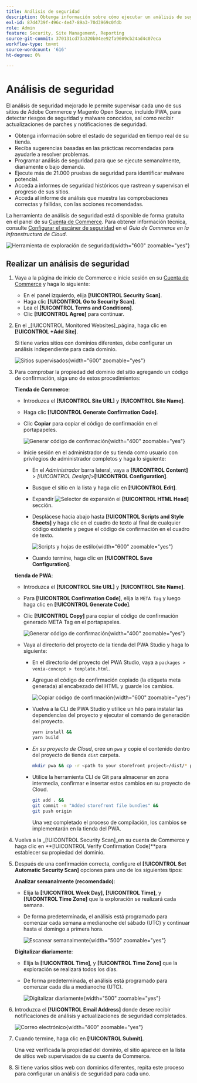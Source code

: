 ```yaml
---
title: Análisis de seguridad
description: Obtenga información sobre cómo ejecutar un análisis de seguridad mejorado y monitorizar cada uno de los sitios de Adobe Commerce y de los Magento Open Source.
exl-id: 87d4739f-496c-4e47-89a3-70d3969c0fdb
role: Admin
feature: Security, Site Management, Reporting
source-git-commit: 370131cd73a320b04ee92fa9609cb24ad4c07eca
workflow-type: tm+mt
source-wordcount: '616'
ht-degree: 0%

---
```


# Análisis de seguridad

El análisis de seguridad mejorado le permite supervisar cada uno de sus sitios de Adobe Commerce y Magento Open Source, incluido PWA, para detectar riesgos de seguridad y malware conocidos, así como recibir actualizaciones de parches y notificaciones de seguridad.

- Obtenga información sobre el estado de seguridad en tiempo real de su tienda.
- Reciba sugerencias basadas en las prácticas recomendadas para ayudarle a resolver problemas.
- Programar análisis de seguridad para que se ejecute semanalmente, diariamente o bajo demanda.
- Ejecute más de 21.000 pruebas de seguridad para identificar malware potencial.
- Acceda a informes de seguridad históricos que rastrean y supervisan el progreso de sus sitios.
- Acceda al informe de análisis que muestra las comprobaciones correctas y fallidas, con las acciones recomendadas.

La herramienta de análisis de seguridad está disponible de forma gratuita en el panel de su [Cuenta de Commerce](../getting-started/commerce-account-create.md). Para obtener información técnica, consulte [Configurar el escáner de seguridad](https://experienceleague.adobe.com/docs/commerce-cloud-service/user-guide/launch/overview.html#set-up-the-security-scan-tool) en el _Guía de Commerce en la infraestructura de Cloud_.

![Herramienta de exploración de seguridad](./assets/magento-security-scan.png){width="600" zoomable="yes"}

## Realizar un análisis de seguridad

1. Vaya a la página de inicio de Commerce e inicie sesión en su [Cuenta de Commerce](../getting-started/commerce-account-create.md) y haga lo siguiente:

   - En el panel izquierdo, elija **[!UICONTROL Security Scan]**.
   - Haga clic **[!UICONTROL Go to Security Scan]**.
   - Lea el **[!UICONTROL Terms and Conditions]**.
   - Clic **[!UICONTROL Agree]** para continuar.

1. En el _[!UICONTROL Monitored Websites]_página, haga clic en **[!UICONTROL +Add Site]**.

   Si tiene varios sitios con dominios diferentes, debe configurar un análisis independiente para cada dominio.

   ![Sitios supervisados](./assets/monitored-website.png){width="600" zoomable="yes"}

1. Para comprobar la propiedad del dominio del sitio agregando un código de confirmación, siga uno de estos procedimientos:

   **Tienda de Commerce**:

   - Introduzca el **[!UICONTROL Site URL]** y **[!UICONTROL Site Name]**.
   - Haga clic **[!UICONTROL Generate Confirmation Code]**.
   - Clic **Copiar** para copiar el código de confirmación en el portapapeles.

     ![Generar código de confirmación](./assets/scan-site1.png){width="400" zoomable="yes"}

   - Inicie sesión en el administrador de su tienda como usuario con privilegios de administrador completos y haga lo siguiente:

      - En el _Administrador_ barra lateral, vaya a **[!UICONTROL Content]** > _[!UICONTROL Design]_>**[!UICONTROL Configuration]**.
      - Busque el sitio en la lista y haga clic en **[!UICONTROL Edit]**.
      - Expandir ![Selector de expansión](../assets/icon-display-expand.png) el **[!UICONTROL HTML Head]** sección.
      - Desplácese hacia abajo hasta **[!UICONTROL Scripts and Style Sheets]** y haga clic en el cuadro de texto al final de cualquier código existente y pegue el código de confirmación en el cuadro de texto.

        ![Scripts y hojas de estilo](./assets/scan-paste-code.png){width="600" zoomable="yes"}

      - Cuando termine, haga clic en **[!UICONTROL Save Configuration]**.

   **tienda de PWA**:

   - Introduzca el **[!UICONTROL Site URL]** y **[!UICONTROL Site Name]**.

   - Para **[!UICONTROL Confirmation Code]**, elija la `META Tag` y luego haga clic en **[!UICONTROL Generate Code]**.

   - Clic **[!UICONTROL Copy]** para copiar el código de confirmación generado META Tag en el portapapeles.

     ![Generar código de confirmación](./assets/scan-site2.png){width="400" zoomable="yes"}

   - Vaya al directorio del proyecto de la tienda del PWA Studio y haga lo siguiente:

      - En el directorio del proyecto del PWA Studio, vaya a `packages > venia-concept > template.html`.
      - Agregue el código de confirmación copiado (la etiqueta meta generada) al encabezado del HTML y guarde los cambios.

        ![Copiar código de confirmación](./assets/code-pwa.png){width="600" zoomable="yes"}

      - Vuelva a la CLI de PWA Studio y utilice un hilo para instalar las dependencias del proyecto y ejecutar el comando de generación del proyecto.

        ```sh
        yarn install &&
        yarn build
        ```

      - *En su proyecto de Cloud*, cree un `pwa` y copie el contenido dentro del proyecto de tienda `dist` carpeta.

        ```sh
        mkdir pwa && cp -r <path to your storefront project>/dist/* pwa
        ```

      - Utilice la herramienta CLI de Git para almacenar en zona intermedia, confirmar e insertar estos cambios en su proyecto de Cloud.

        ```sh
        git add . &&
        git commit -m "Added storefront file bundles" &&
        git push origin
        ```

        Una vez completado el proceso de compilación, los cambios se implementarán en la tienda del PWA.

1. Vuelva a la _[!UICONTROL Security Scan]_en su cuenta de Commerce y haga clic en **[!UICONTROL Verify Confirmation Code]**para establecer su propiedad del dominio.

1. Después de una confirmación correcta, configure el **[!UICONTROL Set Automatic Security Scan]** opciones para uno de los siguientes tipos:

   **Analizar semanalmente (recomendado)**:

   - Elija la **[!UICONTROL Week Day]**, **[!UICONTROL Time]**, y **[!UICONTROL Time Zone]** que la exploración se realizará cada semana.
   - De forma predeterminada, el análisis está programado para comenzar cada semana a medianoche del sábado (UTC) y continuar hasta el domingo a primera hora.

     ![Escanear semanalmente](./assets/scan-weekly.png){width="500" zoomable="yes"}

   **Digitalizar diariamente**:

   - Elija la **[!UICONTROL Time]**, y **[!UICONTROL Time Zone]** que la exploración se realizará todos los días.
   - De forma predeterminada, el análisis está programado para comenzar cada día a medianoche (UTC).

     ![Digitalizar diariamente](./assets/scan-daily.png){width="500" zoomable="yes"}

1. Introduzca el **[!UICONTROL Email Address]** donde desee recibir notificaciones de análisis y actualizaciones de seguridad completados.

   ![Correo electrónico](./assets/scan-notification-email.png){width="400" zoomable="yes"}

1. Cuando termine, haga clic en **[!UICONTROL Submit]**.

   Una vez verificada la propiedad del dominio, el sitio aparece en la lista de sitios web supervisados de su cuenta de Commerce.

1. Si tiene varios sitios web con dominios diferentes, repita este proceso para configurar un análisis de seguridad para cada uno.

